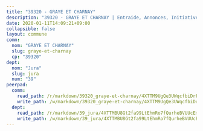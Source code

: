 ```yaml
---
title: "39320 - GRAYE ET CHARNAY"
description: "39320 - GRAYE ET CHARNAY | Entraide, Annonces, Initiatives"
date: 2020-01-11T14:09:21+09:00
collapsible: false
layout: commune
comm:
  nom: "GRAYE ET CHARNAY"
  slug: graye-et-charnay
  cp: "39320"
dept:
  nom: "Jura"
  slug: jura
  num: "39"
peerpad:
  comm:
    read_path: /r/markdown/39320_graye-et-charnay/4XTTM9UgQe3UWqcfbiDrFCJEtQxMtYcNsjEA4Le7YWeNesNZV
    write_path: /w/markdown/39320_graye-et-charnay/4XTTM9UgQe3UWqcfbiDrFCJEtQxMtYcNsjEA4Le7YWeNesNZV-K3TgUi82LcrbHESiM3wFUBoSQYbSaiA7L3fkRdZsk9yMw9gAjwgygwXBFroStA6eTngT1rcLaa561nvkBDQ4jDexWGzNRSQQKM7pfupWSuVjsFFL1FpxSqNbC96ApCpJimPagvGF
  dept:
    read_path: /r/markdown/39_jura/4XTTMBU8Gt2fa99LtEhmRo7fQurheBVUUcEmcUcrj82YN8mg7
    write_path: /w/markdown/39_jura/4XTTMBU8Gt2fa99LtEhmRo7fQurheBVUUcEmcUcrj82YN8mg7-K3TgTcNZmu4vnNMaCfgcL8UVTLrMMzc995tkrcbQnJrz2QJUTFFzY77q7ECMK21XeFnonjpMWqFzgVngXjdq8HzYe3HRbuYXbvX8ofWBv48UvWuvbrbp8aQGQQcfezWASxj7orH1
---
```


